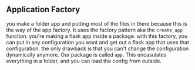 
Application Factory
------
you make a folder app and putting most of the files in there because this is the way of the app factory. It uses the factory pattern aka the `create_app` function. you're making a flask app inside a package. with this factory, you can put in any configuration you want and get out a flask app that uses that configuration. the only drawback is that you can't change the configuration dynamically anymore. Our package is called `app`. This encasulates everything in a folder, and you can load the config from outside.
